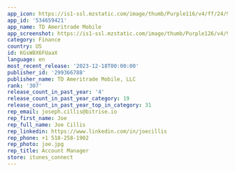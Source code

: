 ```yaml
---
app_icon: https://is1-ssl.mzstatic.com/image/thumb/Purple116/v4/ff/24/9c/ff249ca0-631d-59b8-80e9-e4e975e8a741/AppIcon-1x_U007emarketing-0-7-0-sRGB-85-220.png/1024x1024bb.png
app_id: '534659421'
app_name: TD Ameritrade Mobile
app_screenshot: https://is1-ssl.mzstatic.com/image/thumb/Purple126/v4/96/53/fc/9653fcf3-af74-5f7a-b94e-5e54280e741d/mzl.gztpezws.png/1242x2688bb.png
category: Finance
country: US
id: KGsW8X6FUaaX
language: en
most_recent_release: '2023-12-18T00:00:00'
publisher_id: '299366788'
publisher_name: TD Ameritrade Mobile, LLC
rank: '307'
release_count_in_past_year: '4'
release_count_in_past_year_category: 19
release_count_in_past_year_top_in_category: 31
rep_email: joseph.cillis@bitrise.io
rep_first_name: Joe
rep_full_name: Joe Cillis
rep_linkedin: https://www.linkedin.com/in/joecillis
rep_phone: +1 518-258-1902
rep_photo: joe.jpg
rep_title: Account Manager
store: itunes_connect
---
```

